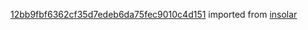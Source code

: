 [12bb9fbf6362cf35d7edeb6da75fec9010c4d151](https://github.com/insolar/insolar/commit/12bb9fbf6362cf35d7edeb6da75fec9010c4d151) imported from [insolar](https://github.com/insolar/insolar)

